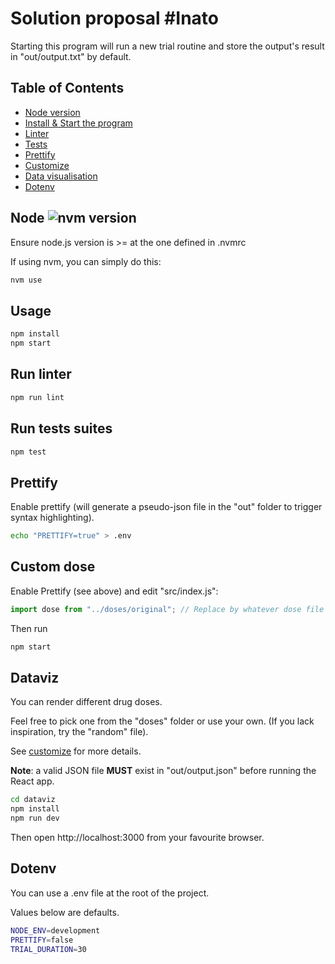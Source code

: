 # Solution proposal #Inato

Starting this program will run a new trial routine and store the output's result in "out/output.txt" by default.

## Table of Contents

- [Node version](#node)
- [Install & Start the program](#usage)
- [Linter](#run-linter)
- [Tests](#run-tests-suites)
- [Prettify](#prettify)
- [Customize](#custom-dose)
- [Data visualisation](#dataviz)
- [Dotenv](#dotenv)

## Node ![nvm version](https://img.shields.io/badge/version-v10.15.3-green.svg)

Ensure node.js version is >= at the one defined in .nvmrc

If using nvm, you can simply do this:

```sh
nvm use
```

## Usage

```sh
npm install
npm start
```

## Run linter
```sh
npm run lint
```

## Run tests suites
```sh
npm test
```

## Prettify

Enable prettify (will generate a pseudo-json file in the "out" folder to trigger syntax highlighting).

```sh
echo "PRETTIFY=true" > .env
```

## Custom dose

Enable Prettify (see above) and edit "src/index.js":

```js
import dose from "../doses/original"; // Replace by whatever dose file you want.
```
Then run

```sh
npm start
```

## Dataviz

You can render different drug doses.

Feel free to pick one from the "doses" folder or use your own. (If you lack inspiration, try the "random" file). 

See [customize](#custom-dose) for more details.

**Note**: a valid JSON file **MUST** exist in "out/output.json" before running the React app.

```sh
cd dataviz
npm install
npm run dev
```

Then open http://localhost:3000 from your favourite browser.

## Dotenv

You can use a .env file at the root of the project.

Values below are defaults.

```sh
NODE_ENV=development
PRETTIFY=false
TRIAL_DURATION=30
```
